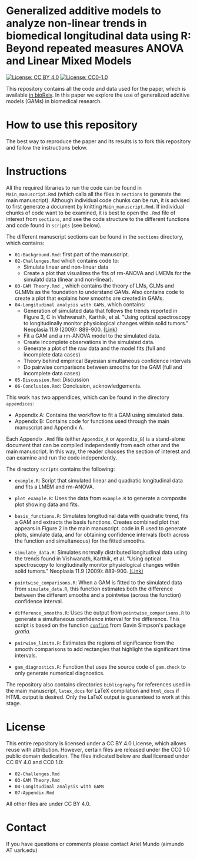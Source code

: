 Generalized additive models to analyze non-linear trends in biomedical longitudinal data using R: Beyond repeated measures ANOVA and Linear Mixed Models
====================================================================================================================================

[![License: CC BY 4.0](https://img.shields.io/badge/License%20All-CC%20BY%204.0-lightgrey)](https://creativecommons.org/licenses/by/4.0/) [![License: CC0-1.0](https://img.shields.io/badge/License%20Parts-CC0%201.0-lightgrey)](http://creativecommons.org/publicdomain/zero/1.0/)

This repository contains all the code and data used for the paper, which is available [in bioRxiv](https://www.biorxiv.org/content/10.1101/2021.06.10.447970v2). In this paper we explore the use of generalized additive models (GAMs) in biomedical research.

# How to use this repository

The best way to reproduce the paper and its results is to fork this repository and follow the instructions below.

# Instructions

All the required libraries to run the code can be found in `Main_manuscript.Rmd` (which calls all the files in `sections` to generate the main manuscript). Although individual code chunks can be run, it is advised to first generate a document by knitting `Main_manuscript.Rmd`. If individual chunks of code want to be examined, it is best to open the `.Rmd` file of interest from `sections`, and see the code structure to the different functions and code found in `scripts` (see below).

The different manuscript sections can be found in the `sections` directory, which contains:

- `01-Background.Rmd`: first part of the manuscript.
- `02-Challenges.Rmd` which contains code to: 
    - Simulate linear and non-linear data
    - Create a plot  that visualizes the fits of rm-ANOVA and LMEMs for the simulatd data (linear and non-linear).
- `03-GAM Theory.Rmd `, which contains the theory of LMs, GLMs and GLMMs as the foundation to understand GAMs. Also contains code to create a plot that explains how smooths are created in GAMs.
- `04-Longitudinal analysis with GAMs`, which contains:
    - Generation of simulated data that follows the trends reported in Figure 3, C in Vishwanath, Karthik, et al. "Using optical spectroscopy to longitudinally monitor physiological changes within solid tumors." Neoplasia 11.9 (2009): 889-900. [(Link)](https://www.ncbi.nlm.nih.gov/pmc/articles/PMC2735810/)
    - Fit a GAM and a rm-ANOVA model to the simulated data.
    - Create incomplete observations in the simulated data.
    - Generate a plot of the raw data and the model fits (full and incomplete data cases)
    - Theory behind empirical Bayesian simultaneous confidence intervals
    - Do pairwise comparisons between smooths for the GAM (full and incomplete data cases)
- `05-Discussion.Rmd`: Discussion
- `06-Conclusion.Rmd`: Conclusion, acknowledgements.

This work has two appendices, which can be found in the directory `appendices`: 

- Appendix A: Contains the workflow to fit a GAM using simulated data.
- Appendix B: Contains code for functions used through the main manuscript and Appendix A.

Each Appendix `.Rmd` file (either `Appendix_A` or `Appendix_B`) is a stand-alone document that can be compiled independently from each other and the main manuscript. In this way, the reader chooses the section of interest and can examine and run the code independently.

The directory `scripts` contains the following:

- `example.R`: Script that simulated linear and quadratic longitudinal data and fits a LMEM and rm-ANOVA.
- `plot_example.R`: Uses the data from `example.R` to generate a composite plot showing data and fits.
- `basis_functions.R`: Simulates longitudinal data with quadratic trend, fits a GAM and extracts the basis functions. Creates combined plot that appears in Figure 2 in the main manuscript.
code in R used to generate plots, simulate data, and for obtaining confidence intervals (both across the function and simultaneous) for the fitted smooths.
- `simulate_data.R`: Simulates normally distributed longitudinal data using the trends found in Vishwanath, Karthik, et al. "Using optical spectroscopy to longitudinally monitor physiological changes within solid tumors." Neoplasia 11.9 (2009): 889-900. [(Link)](https://www.ncbi.nlm.nih.gov/pmc/articles/PMC2735810/)
- `pointwise_comparisons.R`: When a GAM is fitted to the simulated data from `simulate_data.R`, this function estimates both the difference between the different smooths and a pointwise (across the function) confidence interval.
- `difference_smooths.R`: Uses the output from `pointwise_comparisons.R` to generate a simultaneous confidence interval for the difference. This script is based on the function [`confint`](https://gavinsimpson.github.io/gratia/reference/confint.gam.html) from Gavin Simpson's package _gratia_.
- `pairwise_limits.R`: Estimates the regions of significance from the smooth comparisons to add rectangles that highlight the significant time intervals.

- `gam_diagnostics.R`: Function that uses the source code of `gam.check` to only generate numerical diagnostics.


The repository also contains directories `bibliography` for references used in the main manuscript, `latex_docs` for LaTeX compilation and `html_docs` if HTML output is desired. Only the LaTeX output is guaranteed to work at this stage.

# License

This entire repository is licensed under a CC BY 4.0 License, which allows reuse with attribution. However, certain files are released under the CC0 1.0 public domain dedication. The files indicated below are dual licensed under CC BY 4.0 and CC0 1.0:

- `02-Challenges.Rmd`
- `03-GAM Theory.Rmd`
- `04-Longitudinal analysis with GAMs`
- `07-Appendix.Rmd`

All other files are under CC BY 4.0.

# Contact

If you have questions or comments please contact Ariel Mundo (aimundo AT uark.edu)
